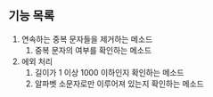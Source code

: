 ## 기능 목록

1. 연속하는 중복 문자들을 제거하는 메소드
    1. 중복 문자의 여부를 확인하는 메소드
2. 에외 처리
    1. 길이가 1 이상 1000 이하인지 확인하는 메소드
    2. 알파벳 소문자로만 이루어져 있는지 확인하는 메소드